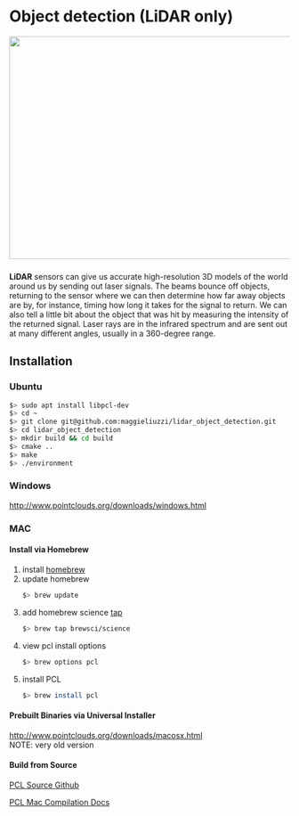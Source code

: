 # Object detection (LiDAR only)

<img src="media/ObstacleDetectionFPS.gif" width="700" height="400" />

### 

**LiDAR** sensors can give us accurate high-resolution 3D models of the world around us by sending out laser signals. The beams bounce off objects, returning to the sensor where we can then determine how far away objects are by, for instance, timing how long it takes for the signal to return. We can also tell a little bit about the object that was hit by measuring the intensity of the returned signal. Laser rays are in the infrared spectrum and are sent out at many different angles, usually in a 360-degree range.


## Installation

### Ubuntu 

```bash
$> sudo apt install libpcl-dev
$> cd ~
$> git clone git@github.com:maggieliuzzi/lidar_object_detection.git
$> cd lidar_object_detection
$> mkdir build && cd build
$> cmake ..
$> make
$> ./environment
```

### Windows 

http://www.pointclouds.org/downloads/windows.html

### MAC

#### Install via Homebrew
1. install [homebrew](https://brew.sh/)
2. update homebrew 
	```bash
	$> brew update
	```
3. add  homebrew science [tap](https://docs.brew.sh/Taps) 
	```bash
	$> brew tap brewsci/science
	```
4. view pcl install options
	```bash
	$> brew options pcl
	```
5. install PCL 
	```bash
	$> brew install pcl
	```

#### Prebuilt Binaries via Universal Installer
http://www.pointclouds.org/downloads/macosx.html  
NOTE: very old version 

#### Build from Source

[PCL Source Github](https://github.com/PointCloudLibrary/pcl)

[PCL Mac Compilation Docs](http://www.pointclouds.org/documentation/tutorials/compiling_pcl_macosx.php)
